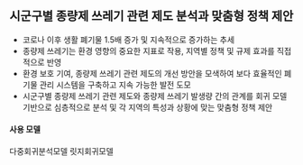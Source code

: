 ## 시군구별 종량제 쓰레기 관련 제도 분석과 맞춤형 정책 제안

- 코로나 이후 생활 폐기물 1.5배 증가 및 지속적으로 증가하는 추세
- 종량제 쓰레기는 환경 영향의 중요한 지표로 작용, 지역별 정책 및 규제 효과를 직접적으로 반영
- 환경 보호 기여, 종량제 쓰레기 관련 제도의 개선 방안을 모색하여 보다 효율적인 폐기물 관리 시스템을 구축하고 지속 가능한 발전 도모
- 시군구별 종량제 쓰레기 관련 제도와 종량제 쓰레기 발생량 간의 관계를 회귀 모델 기반으로 심층적으로 분석 및 각 지역의 특성과 상황에 맞는 맞춤형 정책 제안

#### 사용 모델
다중회귀분석모델
릿지회귀모델
